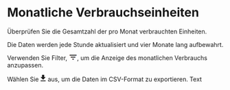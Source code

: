 Monatliche Verbrauchseinheiten
==============================

Überprüfen Sie die Gesamtzahl der pro Monat verbrauchten Einheiten.

Die Daten werden jede Stunde aktualisiert und vier Monate lang aufbewahrt.

Verwenden Sie Filter, ![FilterIcon.png](../Images/FilterIcon.png), um die Anzeige des monatlichen Verbrauchs anzupassen.

Wählen Sie ![ConsumptionExport.png](../Images/ConsumptionExport.png) aus, um die Daten im CSV-Format zu exportieren. Text
